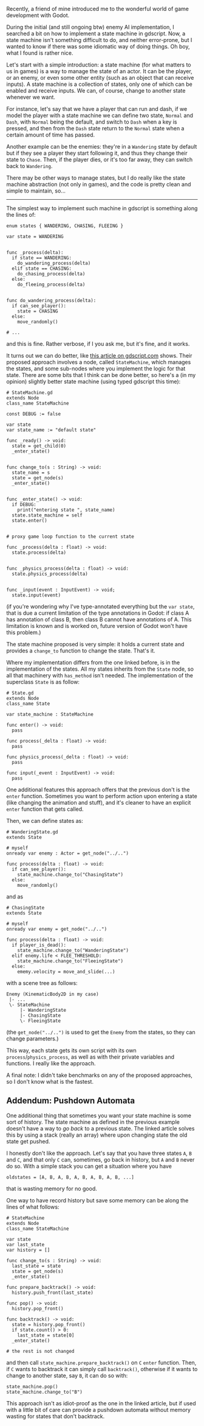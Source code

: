 Recently, a friend of mine introduced me to the wonderful world of
game development with Godot.

During the initial (and still ongoing btw) enemy AI implementation, I
searched a bit on how to implement a state machine in gdscript.  Now,
a state machine isn't something difficult to do, and neither
error-prone, but I wanted to know if there was some idiomatic way of
doing things.  Oh boy, what I found is rather nice.

Let's start with a simple introduction: a state machine (for what
matters to us in games) is a way to manage the state of an actor.  It
can be the player, or an enemy, or even some other entity (such as an
object that can receive inputs).  A state machine is a collection of
states, only one of which can be enabled and receive inputs.  We can,
of course, change to another state whenever we want.

For instance, let's say that we have a player that can run and dash,
if we model the player with a state machine we can define two state,
`Normal` and `Dash`, with `Normal` being the default, and switch to
`Dash` when a key is pressed, and then from the `Dash` state return to
the `Normal` state when a certain amount of time has passed.

Another example can be the enemies: they're in a `Wandering` state by
default but if they see a player they start following it, and thus
they change their state to `Chase`.  Then, if the player dies, or it's
too far away, they can switch back to `Wandering`.

There may be other ways to manage states, but I do really like the
state machine abstraction (not only in games), and the code is pretty
clean and simple to maintain, so...

---

The simplest way to implement such machine in gdscript is something
along the lines of:

```gdscript
enum states { WANDERING, CHASING, FLEEING }

var state = WANDERING


func _process(delta):
  if state == WANDERING:
    do_wandering_process(delta)
  elif state == CHASING:
    do_chasing_process(delta)
  else:
    do_fleeing_process(delta)


func do_wandering_process(delta):
  if can_see_player():
    state = CHASING
  else:
    move_randomly()

# ...
```

and this is fine.  Rather verbose, if I you ask me, but it's fine, and
it works.

It turns out we can do better, like [this article on
gdscript.com](https://gdscript.com/godot-state-machine) shows.  Their
proposed approach involves a node, called `StateMachine`, which
manages the states, and some sub-nodes where you implement the logic
for that state.  There are some bits that I think can be done better,
so here's a (in my opinion) slightly better state machine (using typed
gdscript this time):

```gdscript
# StateMachine.gd
extends Node
class_name StateMachine

const DEBUG := false

var state
var state_name := "default state"

func _ready() -> void:
  state = get_child(0)
  _enter_state()


func change_to(s : String) -> void:
  state_name = s
  state = get_node(s)
  _enter_state()


func _enter_state() -> void:
  if DEBUG:
    print("entering state ", state_name)
  state.state_machine = self
  state.enter()


# proxy game loop function to the current state

func _process(delta : float) -> void:
  state.process(delta)


func _physics_process(delta : float) -> void:
  state.physics_process(delta)


func _input(event : InputEvent) -> void;
  state.input(event)
```

(if you're wondering why I've type-annotated everything but the `var
state`, that is due a current limitation of the type annotations in
Godot: if class A has annotation of class B, then class B cannot have
annotations of A.  This limitation is known and is worked on, future
version of Godot won't have this problem.)

The state machine proposed is very simple: it holds a current state
and provides a `change_to` function to change the state.  That's it.

Where my implementation differs from the one linked before, is in the
implementation of the states.  All my states inherits from the `State`
node, so all that machinery with `has_method` isn't needed.  The
implementation of the superclass `State` is as follow:

```
# State.gd
extends Node
class_name State

var state_machine : StateMachine

func enter() -> void:
  pass

func process(_delta : float) -> void:
  pass

func physics_process(_delta : float) -> void:
  pass

func input(_event : InputEvent) -> void:
  pass
```

One additional features this approach offers that the previous don't
is the `enter` function.  Sometimes you want to perform action upon
entering a state (like changing the animation and stuff), and it's
cleaner to have an explicit `enter` function that gets called.

Then, we can define states as:

```gdscript
# WanderingState.gd
extends State

# myself
onready var enemy : Actor = get_node("../..")

func process(delta : float) -> void:
  if can_see_player():
    state_machine.change_to("ChasingState")
  else:
    move_randomly()
```

and as

```gdscript
# ChasingState
extends State

# myself
onready var enemy = get_node("../..")

func process(delta : float) -> void:
  if player_is_dead():
    state_machine.change_to("WanderingState")
  elif enemy.life < FLEE_THRESHOLD:
    state_machine.change_to("FleeingState")
  else:
    ememy.velocity = move_and_slide(...)
```

with a scene tree as follows:
```
Enemy (KinematicBody2D in my case)
 |- ...
 \- StateMachine
     |- WanderingState
     |- ChasingState
     \- FleeingState
```

(the `get_node("../..")` is used to get the `Enemy` from the states,
so they can change parameters.)

This way, each state gets its own script with its own
`process`/`physics_process`, as well as with their private variables
and functions.  I really like the approach.

A final note: I didn't take benchmarks on any of the proposed
approaches, so I don't know what is the fastest.

## Addendum: Pushdown Automata

One additional thing that sometimes you want your state machine is
some sort of history.  The state machine as defined in the previous
example doesn't have a way to _go back_ to a previous state.  The
linked article solves this by using a stack (really an array) where
upon changing state the old state get pushed.

I honestly don't like the approach.  Let's say that you have three
states `A`, `B` and `C`, and that only `C` can, sometimes, go back in
history, but `A` and `B` never do so.  With a simple stack you can get
a situation where you have

```gdscript
oldstates = [A, B, A, B, A, B, A, B, A, B, ...]
```

that is wasting memory for no good.

One way to have record history but save some memory can be along the lines
of what follows:

```gdscript
# StateMachine
extends Node
class_name StateMachine

var state
var last_state
var history = []

func change_to(s : String) -> void:
  last_state = state
  state = get_node(s)
  _enter_state()

func prepare_backtrack() -> void:
  history.push_front(last_state)

func pop() -> void:
  history.pop_front()

func backtrack() -> void:
  state = history.pop_front()
  if state.count() > 0:
    last_state = state[0]
  _enter_state()

# the rest is not changed
```

and then call `state_machine.prepare_backtrack()` on `C` `enter`
function.  Then, if `C` wants to backtrack it can simply call
`backtrack()`, otherwise if it wants to change to another state, say
`B`, it can do so with:

```
state_machine.pop()
state_machine.change_to("B")
```

This approach isn't as idiot-proof as the one in the linked article,
but if used with a little bit of care can provide a pushdown automata
without memory wasting for states that don't backtrack.
